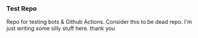 ### Test Repo


Repo for testing bots & Github Actions.
Consider this to be dead repo.
I'm just writing some silly stuff here.
thank you
